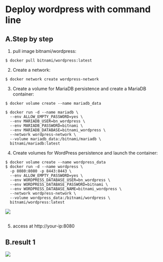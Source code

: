 # Deploy wordpress with command line
## A.Step by step
1. pull image bitnami/wordpress:<br />
```
$ docker pull bitnami/wordpress:latest
```

2. Create a network:<br />
```
$ docker network create wordpress-network
```

3. Create a volume for MariaDB persistence and create a MariaDB container:<br />
```
$ docker volume create --name mariadb_data

$ docker run -d --name mariadb \
  --env ALLOW_EMPTY_PASSWORD=yes \
  --env MARIADB_USER=bn_wordpress \
  --env MARIADB_PASSWORD=bitnami \
  --env MARIADB_DATABASE=bitnami_wordpress \
  --network wordpress-network \
  --volume mariadb_data:/bitnami/mariadb \
  bitnami/mariadb:latest
```
4. Create volumes for WordPress persistence and launch the container:<br />
```
$ docker volume create --name wordpress_data
$ docker run -d --name wordpress \
  -p 8080:8080 -p 8443:8443 \
  --env ALLOW_EMPTY_PASSWORD=yes \
  --env WORDPRESS_DATABASE_USER=bn_wordpress \
  --env WORDPRESS_DATABASE_PASSWORD=bitnami \
  --env WORDPRESS_DATABASE_NAME=bitnami_wordpress \
  --network wordpress-network \
  --volume wordpress_data:/bitnami/wordpress \
  bitnami/wordpress:latest
```
![](https://raw.githubusercontent.com/toanduc0671/week1-vietteldigitaltalent/main/image/Createvolumesfor%20WordPress.png)


##
5. access at http://your-ip:8080<br />
## B.result 1
![](https://raw.githubusercontent.com/toanduc0671/week1-vietteldigitaltalent/main/image/result1.png)
